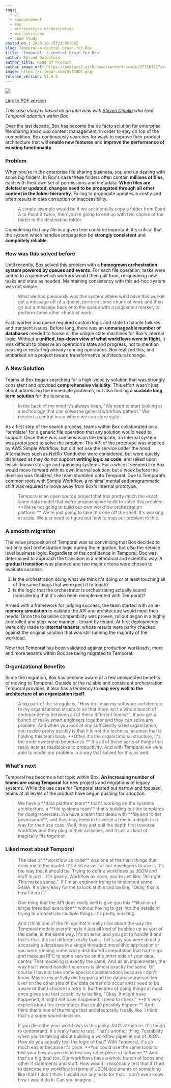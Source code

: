 ```yaml
---
tags:
  - v1
  - announcement
  - Box
  - microservice-orchestration
  - microservices
  - case study
posted_on_: 2020-10-15T23:06:09Z
slug: Temporal-a-central-brain-for-Box
title: 'Temporal: a central brain for Box'
author: Ryland Goldstein
author_title: Head of Product
author_image_url: https://avatars2.githubusercontent.com/u/27736122?s=460&u=7b6a3e58ec7ed715│       7f23f51e91a2f4cd2028d606&v=4
image: https://i.imgur.com/5sfZdDf.png
release_version: V1.0.0
---
```

<img class="case-study-header" src='https://i.imgur.com/Kn3I1sY.png' />

[Link to PDF version](http://temporal.io/case-studies/Temporal_a_central_brain_for_Box.pdf)

<!--truncate-->

_This case study is based on an interview with [Steven Cipolla](https://www.linkedin.com/in/steven-cipolla-9aa02216/) who lead Temporal adoption within Box_

Over the last decade, Box has become the de facto solution for enterprise file sharing and cloud content management. In order to stay on top of the competition, Box continuously searches for ways to improve their product architecture that will **enable new features** and **improve the performance of existing functionality**.

### Problem

When you're in the enterprise file sharing business, you end up dealing with some big folders. In Box's case these folders often contain **millions of files**, each with their own set of permissions and metadata. **When files are deleted or updated, changes need to be propagated through all other content in the folder hierarchy.** Failing to propagate updates is costly and often results in data corruption or inaccessibility.

<blockquote>A simple example would be if we accidentally copy a folder from Point A to Point B twice, then you're going to end up with two copies of the folder in the destination folder.</blockquote>

Considering that any file in a given tree could be important, it's critical that the system which handles propagation be **strongly consistent** and **completely reliable**.

### How was this solved before

Until recently, Box solved this problem with a **homegrown orchestration system powered by queues and events**. For each file operation, tasks were added to a queue which workers would then pull from, re-queueing new tasks and state as needed. Maintaining consistency with this ad-hoc system was not simple.

<blockquote>What we had previously was this system where we'd have this worker get a message off of a queue, perform some chunk of work and then go put a message back onto the queue with a pagination marker, to perform some other chunk of work.</blockquote>

Each worker and queue required custom logic and state to handle failures and transient issues. Before long, there was an **unmanageable number of databases** needed to house all the unique state machines for Box's internal logic. Without a **unified, top-down view of what workflows were in flight**, it was difficult to observe an operation’s state and progress, not to mention pausing or restarting already running operations. Box realized this, and embarked on a project toward transformative architectural change.

### A New Solution

Teams at Box began searching for a high-velocity solution that was strongly consistent and provided **comprehensive visibility**. This effort wasn't just about addressing the immediate problems, but also finding **a scalable long term solution** for the business.

<blockquote>In the back of my mind it's always been, "We need to start looking at a technology that can solve the general workflow pattern." We needed a central brain where we can store state.</blockquote>

As a first step of the search process, teams within Box collaborated on a "template" for a generic file operation that any solution would need to support. Once there was consensus on the template, an internal system was prototyped to solve the problem. The API of the prototype was inspired by AWS Simple Workflow, but did not use the service under the hood. Alternatives such as Netflix Conductor were considered, but were quickly dismissed as they do not support **writing logic as code**, and relied upon lesser-known storage and queueing systems. For a while it seemed like Box would move forward with its own internal solution, but a week before the decision was finalized, the team stumbled onto Temporal. Due to Temporal’s common roots with Simple Workflow, a minimal mental and programmatic shift was required to move away from Box's internal prototype.

<blockquote>Temporal is an open source project that has pretty much the exact same data model that we're proposing we build to solve this problem. **We're not going to build our own workflow orchestration platform.** We're just going to take this one off the shelf. It's working at scale. We just need to figure out how to map our problem to this.</blockquote>

### A smooth migration

The value proposition of Temporal was so convincing that Box decided to not only port orchestration logic during the migration, but *also* the service level business logic. Regardless of the confidence in Temporal, Box was determined to approach the transition in a methodical and scientific way. A **gradual transition** was planned and two major criteria were chosen to evaluate success:

1. Is the orchestration doing what we think it's doing or at least touching all of the same things that we expect it to touch?
2. Is the logic that the orchestrator is orchestrating actually sound (considering that it's also been reimplemented with Temporal)?

Armed with a framework for judging success, the team started with an **in-memory simulation** to validate the API and architecture would meet their needs. Once the baseline compatibility was proven, rollout began in a highly controlled and step-wise manner - tenant by tenant. At first deployments were only made to **internal tenants**, whose results were parity checked against the original solution that was still running the majority of the workload.

Now that Temporal has been validated against production workloads, more and more tenants within Box are being migrated to Temporal.

### Organizational Benefits

Since the migration, Box has become aware of a few unexpected benefits of moving to Temporal. Outside of the reliable and consistent orchestration Temporal provides, it also has a tendency to **map very well to the architecture of an organization itself**.

<blockquote>A big part of the struggle is, "How do I map my software architecture to my organizational structure so that there isn't a whole bunch of codependency between all of these different teams?". If you get a bunch of really smart engineers together and they can solve any problem. And when you look at any sufficiently sized organization, you realize pretty quickly is that it is not the technical acumen that is holding this team back. **Often it's the organizational structure, it's the code ownership boundaries.** It's all of these sorts of things that really acts as roadblocks to productivity. And with Temporal we were able to model our problem in a way that solved for this as well.</blockquote>

### What's next

Temporal has become a hot topic within Box. **An increasing number of teams are using Temporal** for new projects and migrations of legacy systems. While the use case for Temporal started out narrow and focused, teams at all levels of the product have begun pushing for adoption.

<blockquote>We have a **data platform team** that's working on the systems architecture, a **file systems team** that's building out the templates for doing traversals. We have a team that deals with **file and folder governance**, and they may need to traverse a tree in a depth first way for their use case. Well, they just pull the depth first traversal workflow and they plug in their activities, and it just all kind of magically fits together.</blockquote>

### **Liked most about Temporal**

<blockquote>The idea of **workflow as code** was one of the main things that drew me to the model. It's a lot easier for our developers to use it. It's the way that it should be. Trying to define workflows as JSON and stuff is just... It's gnarly. Workflow as code, you're just like, "All right. This makes sense.". If I'm an engineer trying to implement some SAGA. It's very easy for me to look at this and be like, "Okay, this is how I'd do it."</blockquote>

<blockquote>One thing that the API does really well is give you this **illusion of single threaded execution** without having to get into the details of trying to orchestrate multiple things. It's pretty amazing.</blockquote>

<blockquote>And I think one of the things that's really nice about the way the Temporal models everything is it just all kind of bubbles up as sort of the same, in the same way. It's an error, and you got to handle it and that's that. It's not different really from... Let's say you were directly accessing a database in a single threaded monolithic application or you were running some crazy distributed computation that had to go and make an RPC to some service on the other side of your data center. That modeling is exactly the same. And as an implementer, the way that I would handle the errors is almost exactly the same. Of course I have to take some special considerations because I don't know. Maybe my activity did happen and the database transaction over on the other side of the data center did occur and I need to be aware of that I choose to retry it. But the idea of doing things at most once gives you that capability to be like, "Okay. It might have happened, it might not have happened. I need to check." **It's very explicit about the error states that could possibly happen.** And I think that's one of the things that architecturally I really like. I think that's a super sound decision.</blockquote>

<blockquote>If you describe your workflows in this janky JSON structure. It's tough to understand. It's really hard to test. That's another thing. Testability when you're talking about building a workflow pipeline out of JSON. How do you actually test the logic of that? With Temporal, it's so much easier because it's code. **You could use the same tools to test your flow as you do to test any other piece of software.** And that's a big deal too. Our workflows have a whole bunch of loops and other if statements and stuff. How would I reasonably test that if I had to describe my workflow in terms of JSON documents or something like that? I don't think I would run any tests for that. I don't even know how I would do it. Can you imagine...</blockquote>
